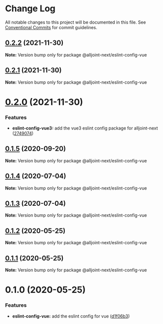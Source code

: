 # Change Log

All notable changes to this project will be documented in this file.
See [Conventional Commits](https://conventionalcommits.org) for commit guidelines.

## [0.2.2](https://github.com/AllJointTW/AllJointNext/compare/@alljoint-next/eslint-config-vue@0.2.1...@alljoint-next/eslint-config-vue@0.2.2) (2021-11-30)

**Note:** Version bump only for package @alljoint-next/eslint-config-vue





## [0.2.1](https://github.com/AllJointTW/AllJointNext/compare/@alljoint-next/eslint-config-vue@0.2.0...@alljoint-next/eslint-config-vue@0.2.1) (2021-11-30)

**Note:** Version bump only for package @alljoint-next/eslint-config-vue

# [0.2.0](https://github.com/AllJointTW/AllJointNext/compare/@alljoint-next/eslint-config-vue@0.1.5...@alljoint-next/eslint-config-vue@0.2.0) (2021-11-30)

### Features

- **eslint-config-vue3:** add the vue3 eslint config package for alljoint-next ([2749074](https://github.com/AllJointTW/AllJointNext/commit/2749074ae85b76082302b208a0aca784b39961c4))

## [0.1.5](https://github.com/AllJointTW/AllJointNext/compare/@alljoint-next/eslint-config-vue@0.1.4...@alljoint-next/eslint-config-vue@0.1.5) (2020-09-20)

**Note:** Version bump only for package @alljoint-next/eslint-config-vue

## [0.1.4](https://github.com/AllJointTW/AllJointNext/compare/@alljoint-next/eslint-config-vue@0.1.3...@alljoint-next/eslint-config-vue@0.1.4) (2020-07-04)

**Note:** Version bump only for package @alljoint-next/eslint-config-vue

## [0.1.3](https://github.com/AllJointTW/AllJointNext/compare/@alljoint-next/eslint-config-vue@0.1.2...@alljoint-next/eslint-config-vue@0.1.3) (2020-07-04)

**Note:** Version bump only for package @alljoint-next/eslint-config-vue

## [0.1.2](https://github.com/AllJointTW/AllJointNext/compare/@alljoint-next/eslint-config-vue@0.1.1...@alljoint-next/eslint-config-vue@0.1.2) (2020-05-25)

**Note:** Version bump only for package @alljoint-next/eslint-config-vue

## [0.1.1](https://github.com/AllJointTW/AllJointNext/compare/@alljoint-next/eslint-config-vue@0.1.0...@alljoint-next/eslint-config-vue@0.1.1) (2020-05-25)

**Note:** Version bump only for package @alljoint-next/eslint-config-vue

# 0.1.0 (2020-05-25)

### Features

- **eslint-config-vue:** add the eslint config for vue ([d1f06b3](https://github.com/AllJointTW/AllJointNext/commit/d1f06b3898684441e76e42f377af0c62453c0b2d))
